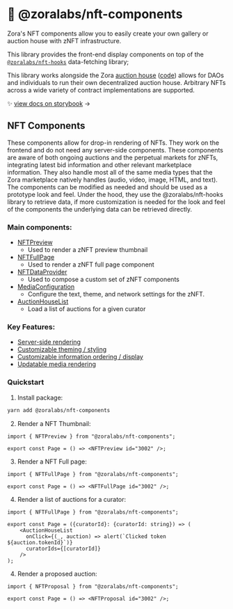 # 💅 @zoralabs/nft-components

Zora's NFT components allow you to easily create your own gallery or auction house with zNFT infrastructure.

This library provides the front-end display components on top of the [`@zoralabs/nft-hooks`](https://github.com/ourzora/nft-hooks) data-fetching library;

This library works alongside the Zora [auction house](https://zora.mirror.xyz/9mQ9AeJK84USTnQ9eBY4Sc7s1bi0N8RoZd3Oy4q82FM) ([code](https://github.com/ourzora/auction-house)) allows for DAOs and individuals to run their own decentralized auction house. Arbitrary NFTs across a wide variety of contract implementations are supported.

✨ [view docs on storybook](https://ourzora.github.io/nft-components) →

## NFT Components

These components allow for drop-in rendering of NFTs. They work on the frontend and do not need any server-side components. These components are aware of both ongoing auctions and the perpetual markets for zNFTs, integrating latest bid information and other relevant marketplace information. They also handle most all of the same media types that the Zora marketplace natively handles (audio, video, image, HTML, and text). The components can be modified as needed and should be used as a prototype look and feel. Under the hood, they use the @zoralabs/nft-hooks library to retrieve data, if more customization is needed for the look and feel of the components the underlying data can be retrieved directly.

### Main components:

- [NFTPreview](https://ourzora.github.io/nft-components?path=/docs/renderer-nftpreview--image)
  - Used to render a zNFT preview thumbnail
- [NFTFullPage](https://ourzora.github.io/nft-components?path=/docs/renderer-nftfull--image)
  - Used to render a zNFT full page component
- [NFTDataProvider](https://ourzora.github.io/nft-components?path=/story/renderer-nftdataprovider--page)
  - Used to compose a custom set of zNFT components
- [MediaConfiguration](https://ourzora.github.io/nft-components?path=/story/renderer-mediaconfiguration--page)
  - Configure the text, theme, and network settings for the zNFT.
- [AuctionHouseList](https://ourzora.github.io/nft-components?path=/docs/renderer-auctionhouselist--images)
  - Load a list of auctions for a given curator

### Key Features:

- [Server-side rendering](https://ourzora.github.io/nft-components?path=/story/about-serverrendering--page)
- [Customizable theming / styling](https://ourzora.github.io/nft-components?path=/story/theming-previewcomponent--preview-card)
- [Customizable information ordering / display](https://ourzora.github.io/nft-components?path=/story/renderer-about--page)
- [Updatable media rendering](https://ourzora.github.io/nft-components?path=/story/about-customcomponentdocs--page)

### Quickstart

1. Install package:
```bash
yarn add @zoralabs/nft-components
```

2. Render a NFT Thumbnail:

```tsx
import { NFTPreview } from "@zoralabs/nft-components";

export const Page = () => <NFTPreview id="3002" />;
```

3. Render a NFT Full page:

```tsx
import { NFTFullPage } from "@zoralabs/nft-components";

export const Page = () => <NFTFullPage id="3002" />;
```

4. Render a list of auctions for a curator:

```tsx
import { NFTFullPage } from "@zoralabs/nft-components";

export const Page = ({curatorId}: {curatorId: string}) => (
    <AuctionHouseList
      onClick={(_, auction) => alert(`Clicked token ${auction.tokenId}`)}
      curatorIds={[curatorId]}
    />
);
```


4. Render a proposed auction:

```tsx
import { NFTProposal } from "@zoralabs/nft-components";

export const Page = () => <NFTProposal id="3002" />;
```
